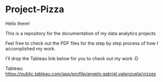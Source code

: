 # Project-Pizza

Hello there! 

This is a repository for the documentation of my data analytics projects

Feel free to check out the PDF files for the step by step process of how I accomplished my work.

I'll drop the Tableau link below for you to check out my work :D


Tableau: https://public.tableau.com/app/profile/angelo.gabriel.valenzuela/vizzes
